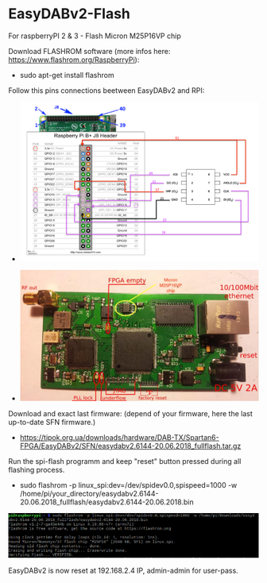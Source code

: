 # EasyDABv2-Flash
For raspberryPI 2 & 3 - Flash Micron M25P16VP chip 

Download FLASHROM software (more infos here: https://www.flashrom.org/RaspberryPi):
* sudo apt-get install flashrom 
 
 Follow this pins connections beetween EasyDABv2 and RPI:
 
 - ![Screenshot of a logo slide](RPIheader.png) 
 
 - ![Screenshot of a logo slide](easydab.jpg)
 
 Download and exact last firmware: (depend of your firmware, here the last up-to-date SFN firmware.)
 - https://tipok.org.ua/downloads/hardware/DAB-TX/Spartan6-FPGA/EasyDABv2/SFN/easydabv2.6144-20.06.2018_fullflash.tar.gz
 
 
 Run the spi-flash programm and keep "reset" button pressed during all flashing process.
 
 * sudo flashrom -p linux_spi:dev=/dev/spidev0.0,spispeed=1000 -w /home/pi/your_directory/easydabv2.6144-20.06.2018_fullflash/easydabv2.6144-20.06.2018.bin
 
 ![Screenshot of a logo slide](flash1.png) 
 
 EasyDABv2 is now reset at 192.168.2.4 IP, admin-admin for user-pass.
 
 

